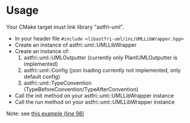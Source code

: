# Usage

Your CMake target must link library "astfri-uml".

- In your header file `#include <libastfri-uml/inc/UMLLibWrapper.hpp>`
- Create an instance of astfri::uml::UMLLibWrapper
- Create an instance of:
    1. astfri::uml::UMLOutputter (currently only PlantUMLOutputter is implemented)
    2. astfri::uml::Config (json loading currently not implemented, only default config)
    3. astfri::uml::TypeConvention (TypeBeforeConvention/TypeAfterConvention)
- Call the init method on your astfri::uml::UMLLibWrapper instance
- Call the run method on your astfri::uml::UMLLibWrapper instance

Note: see [this example (line 98)](examples/example.cpp)
